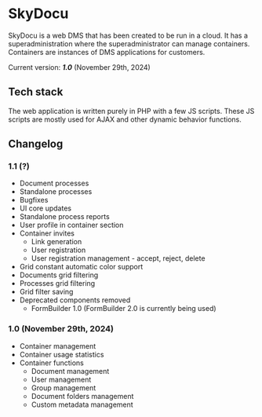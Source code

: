 # SkyDocu
SkyDocu is a web DMS that has been created to be run in a cloud. It has a superadministration where the superadministrator can manage containers.
Containers are instances of DMS applications for customers.

Current version: ___1.0___ (November 29th, 2024)

## Tech stack
The web application is written purely in PHP with a few JS scripts. These JS scripts are mostly used for AJAX and other dynamic behavior functions.

## Changelog
### 1.1 (?)
- Document processes
- Standalone processes
- Bugfixes
- UI core updates
- Standalone process reports
- User profile in container section
- Container invites
    - Link generation
    - User registration
    - User registration management - accept, reject, delete
- Grid constant automatic color support
- Documents grid filtering
- Processes grid filtering
- Grid filter saving
- Deprecated components removed
    - FormBuilder 1.0 (FormBuilder 2.0 is currently being used)

### 1.0 (November 29th, 2024)
- Container management
- Container usage statistics
- Container functions
    - Document management
    - User management
    - Group management
    - Document folders management
    - Custom metadata management